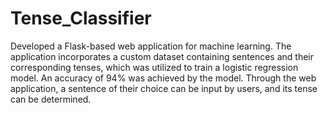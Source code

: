 # Tense_Classifier
Developed a Flask-based web application for machine learning. The application incorporates a custom dataset containing sentences and their corresponding tenses, which was utilized to train a logistic regression model. An accuracy of 94% was achieved by the model. Through the web application, a sentence of their choice can be input by users, and its tense can be determined.
